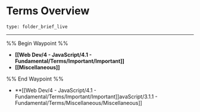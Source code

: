# Terms Overview
 
```ccard
type: folder_brief_live
```
 
---

%% Begin Waypoint %%
- **[[Web Dev/4 - JavaScript/4.1 - Fundamental/Terms/Important/Important]]**
- **[[Miscellaneous]]**

%% End Waypoint %%
- **[[Web Dev/4 - JavaScript/4.1 - Fundamental/Terms/Important/Important]]avaScript/3.1.1 - Fundamental/Terms/Miscellaneous/Miscellaneous]]